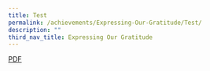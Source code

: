```yaml
---
title: Test
permalink: /achievements/Expressing-Our-Gratitude/Test/
description: ""
third_nav_title: Expressing Our Gratitude
---
```

[PDF](https://go.gov.sg/rgs-virtual-open-house-2020-poster)